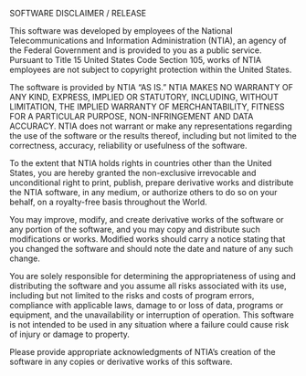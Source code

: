 SOFTWARE DISCLAIMER / RELEASE

This software was developed by employees of the National Telecommunications and Information Administration (NTIA), an agency of the Federal Government and is provided to you as a public service.  Pursuant to Title 15 United States Code Section 105, works of NTIA employees are not subject to copyright protection within the United States.

The software is provided by NTIA “AS IS.”  NTIA MAKES NO WARRANTY OF ANY KIND, EXPRESS, IMPLIED OR STATUTORY, INCLUDING, WITHOUT LIMITATION, THE IMPLIED WARRANTY OF MERCHANTABILITY, FITNESS FOR A PARTICULAR PURPOSE, NON-INFRINGEMENT AND DATA ACCURACY. NTIA does not warrant or make any representations regarding the use of the software or the results thereof, including but not limited to the correctness, accuracy, reliability or usefulness of the software.

To the extent that NTIA holds rights in countries other than the United States, you are hereby granted the non-exclusive irrevocable and unconditional right to print, publish, prepare derivative works and distribute the NTIA software, in any medium, or authorize others to do so on your behalf, on a royalty-free basis throughout the World.

You may improve, modify, and create derivative works of the software or any portion of the software, and you may copy and distribute such modifications or works. Modified works should carry a notice stating that you changed the software and should note the date and nature of any such change.

You are solely responsible for determining the appropriateness of using and distributing the software and you assume all risks associated with its use, including but not limited to the risks and costs of program errors, compliance with applicable laws, damage to or loss of data, programs or equipment, and the unavailability or interruption of operation. This software is not intended to be used in any situation where a failure could cause risk of injury or damage to property.

Please provide appropriate acknowledgments of NTIA’s creation of the software in any copies or derivative works of this software.